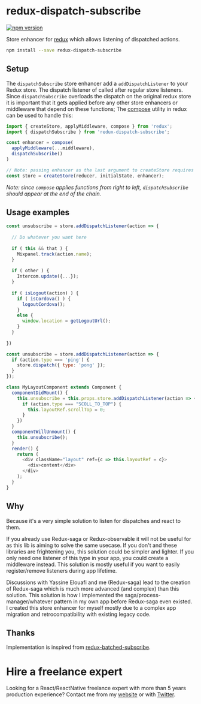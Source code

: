 redux-dispatch-subscribe
=====================

[![npm version](https://img.shields.io/npm/v/redux-dispatch-subscribe.svg?style=flat-square)](https://www.npmjs.com/package/redux-dispatch-subscribe)

Store enhancer for [redux](https://github.com/rackt/redux) which allows listening of dispatched actions. 
```sh
npm install --save redux-dispatch-subscribe
```


## Setup

The `dispatchSubscribe` store enhancer add a `addDispatchListener` to your Redux store. The dispatch listener of called after regular store listeners.
Since `dispatchSubscribe` overloads the dispatch on the original redux store it is important that it gets applied before any other store enhancers or middleware that depend on these functions; The [compose](https://github.com/rackt/redux/blob/master/docs/api/compose.md) utility in redux can be used to handle this:

```js
import { createStore, applyMiddleware, compose } from 'redux';
import { dispatchSubscribe } from 'redux-dispatch-subscribe';

const enhancer = compose(
  applyMiddleware(...middleware),
  dispatchSubscribe()
)

// Note: passing enhancer as the last argument to createStore requires redux@>=3.1.0
const store = createStore(reducer, initialState, enhancer);
```

*Note: since `compose` applies functions from right to left, `dispatchSubscribe` should appear at the end of the chain.*


## Usage examples

```js 
const unsubscribe = store.addDispatchListener(action => {
  
  // Do whatever you want here
  
  if ( this && that ) {
    Mixpanel.track(action.name);
  }
  
  if ( other ) {
    Intercom.update({...});
  }
  
  if ( isLogout(action) ) {
    if ( isCordova() ) {
      logoutCordova();
    } 
    else {
      window.location = getLogoutUrl();
    }
  }
  
})
```

```js
const unsubscribe = store.addDispatchListener(action => {
  if (action.type === 'ping') {
    store.dispatch({ type: 'pong' });
  }
});
```


```js
class MyLayoutComponent extends Component {
  componentDidMount() {
    this.unsubscribe = this.props.store.addDispatchListener(action => {
      if (action.type === "SCOLL_TO_TOP") {
        this.layoutRef.scrollTop = 0;
      }
    })
  }
  componentWillUnmount() {
    this.unsubscribe();
  }
  render() {
    return (
      <div className="layout" ref={c => this.layoutRef = c}>
        <div>content</div>
      </div>
    );
  }
}
```


## Why

Because it's a very simple solution to listen for dispatches and react to them. 

If you already use Redux-saga or Redux-observable it will not be useful for as this lib is aiming to solve the same usecase.
If you don't and these libraries are frightening you, this solution could be simpler and lighter.
If you only need one listener of this type in your app, you could create a middleware instead. This solution is mostly useful if you want to easily register/remove listeners during app lifetime.


Discussions with Yassine Elouafi and me (Redux-saga) lead to the creation of Redux-saga which is much more advanced (and complex) than this solution. 
This solution is how I implemented the saga/process-manager/whatever pattern in my own app before Redux-saga even existed. 
I created this store enhancer for myself mostly due to a complex app migration and retrocompatibility with existing legacy code.


## Thanks

Implementation is inspired from [redux-batched-subscribe](https://www.npmjs.com/package/redux-batched-subscribe).

# Hire a freelance expert

Looking for a React/ReactNative freelance expert with more than 5 years production experience?
Contact me from my [website](https://sebastienlorber.com/) or with [Twitter](https://twitter.com/sebastienlorber).
